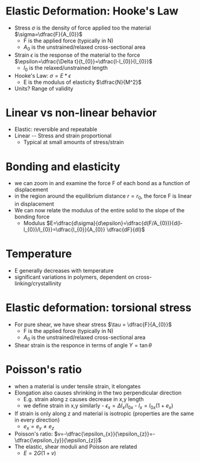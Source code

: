 # Elastic Deformation: Hooke's Law
- Stress $\sigma$ is the density of force applied too the material $\sigma=\dfrac{F}{A_{0}}$
	- F is the applied force (typically in N)
	- $A_{0}$ is the unstrained/relaxed cross-sectional area
- Strain $\epsilon$ is the response of the material to the force $\epsilon=\dfrac{\Delta t}{t_{0}}=\dfrac{l-l_{0}}{l_{0}}$
	- $l_{0}$ is the relaxed/unstrained length
- Hooke's Law: $\sigma=E * \epsilon$
	- E is the modulus of elasticity $\dfrac{N}{M^2}$
- Units? Range of validity
# Linear vs non-linear behavior
- Elastic: reversible and repeatable
- Linear -- Stress and strain proportional
	- Typical at small amounts of stress/strain
# Bonding and elasticity
- we can zoom in and examine the force F of each bond as a function of displacement
- in the region around the equilibrium distance $r=r_{0}$, the force F is linear in displacement
- We can now relate the modulus of the entire solid to the slope of the bonding force
	- Modulus $E=\dfrac{d\sigma}{d\epsilon}=\dfrac{d(F/A_{0})}{d(l-l_{0})/l_{0}}=\dfrac{l_{0}}{A_{0}} \dfrac{dF}{dl}$
# Temperature
- E generally decreases with temperature
- significant variations in polymers, dependent on cross-linking/crystallinity
# Elastic deformation: torsional stress
- For pure shear, we have shear stress $\tau = \dfrac{F}{A_{0}}$
	- F is the applied force (typically in N)
	- $A_{0}$ is the unstrained/relaxed cross-sectional area
- Shear strain is the responce in terms of angle $\Upsilon=\tan \theta$
# Poisson's ratio
- when a material is under tensile strain, it elongates
- Elongation also causes shrinking in the two perpendicular direction
	- E.g. strain along z causes decrease in x,y length
	- we define strain in x,y similarly 
				- $\epsilon_{x}=\Delta I_{x}/l_{0x}$
				- $l_{x}=l_{0x}(1+e_{x})$
- If strain is only along z and material is isotropic (properties are the same in every direction)
	- $e_{x}=e_{y} \neq e_{z}$
- Poisson's ratio: $v=-\dfrac{\epsilon_{x}}{\epsilon_{z}}=-\dfrac{\epsilon_{y}}{\epsilon_{z}}$
- The elastic, shear moduli and Poisson are related
	- $E=2G(1+v)$